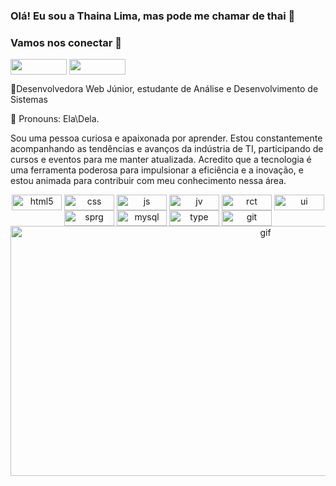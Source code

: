 <h3>Olá! Eu sou a Thaina Lima, mas pode me chamar de thai 👋 </h3>

<h3 align="left">Vamos nos conectar 🔗 </h3>
<p align="left">
<a href="https://www.linkedin.com/in/thainalima1994/" target="blank"><img align="center" src="https://img.shields.io/badge/LinkedIn-0077B5?style=for-the-badge&logo=linkedin&logoColor=white" alt="" height="25" width="90"/></a>
<a href="https://www.instagram.com/_thaiq/" target="blank"><img align="center" src="https://img.shields.io/badge/Instagram-E4405F?style=for-the-badge&logo=instagram&logoColor=white" alt="" height="25" width="90"/></a> </p> 

<p>🌱Desenvolvedora Web Júnior, estudante de Análise e Desenvolvimento de Sistemas </p>
<p>👩 Pronouns: Ela\Dela.</p>
<p>Sou uma pessoa curiosa e apaixonada por aprender. Estou constantemente acompanhando as tendências e avanços da indústria de TI, participando de cursos e eventos para me manter atualizada. Acredito que a tecnologia é uma ferramenta poderosa para impulsionar a eficiência e a inovação, e estou animada para contribuir com meu conhecimento nessa área.</p> 

<div style="display:inline_block" align="center"> 
    <img align="center" alt="html5"  height="25" width="80" src="https://img.shields.io/badge/HTML5-E34F26?style=for-the-badge&logo=html5&logoColor=white"/>
    <img align="center" alt="css" height="25" width="80" src="https://img.shields.io/badge/CSS3-1572B6?style=for-the-badge&logo=css3&logoColor=white"/>
    <img align="center" alt="js" height="25" width="80" src="https://img.shields.io/badge/JavaScript-F7DF1E?style=for-the-badge&logo=javascript&logoColor=black"/>
    <img align="center" alt="jv" height="25" width="80" src="https://img.shields.io/badge/Java-ED8B00?style=for-the-badge&logo=java&logoColor=white"/>
    <img align="center" alt="rct" height="25" width="80" src="https://img.shields.io/badge/react%20os-0088CC?style=for-the-badge&logo=reactos&logoColor=white"/> 
    <img align="center" alt="ui" height="25" width="80" src="https://img.shields.io/badge/Material--UI-0081CB?style=for-the-badge&logo=material-ui&logoColor=white"/> 
    <img align="center" alt="sprg" height="25" width="80" src="https://img.shields.io/badge/Spring-6DB33F?style=for-the-badge&logo=spring&logoColor=white"/> 
    <img align="center" alt="mysql"  height="25" width="80" src="https://img.shields.io/badge/MySQL-00000F?style=for-the-badge&logo=mysql&logoColor=white"/>
    <img align="center" alt="type" height="25" width="80" src="https://img.shields.io/badge/TypeScript-007ACC?style=for-the-badge&logo=typescript&logoColor=white"/>
    <img align="center" alt="git" height="25" width="80"  src="https://img.shields.io/badge/Git-E34F26?style=for-the-badge&logo=git&logoColor=white"/>

</div>

<div style="display:inline_block" align="center"> <img align="center" alt="gif" height="400" width="800" src="https://img.freepik.com/vetores-gratis/projeto-de-vetor-de-trabalho-de-escritorio-de-garota-de-programador-de-software_107791-20453.jpg?w=1380&t=st=1689384980~exp=1689385580~hmac=ba8af3116e13f406efc3e6a40f4d2b18fd52f2b5eb69d42eb81c0ee083fa4458"/>  </div>
